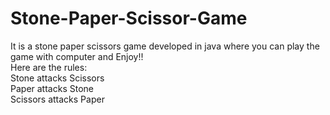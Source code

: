 # Stone-Paper-Scissor-Game
It is a stone paper scissors game developed in java where you can play the game with computer and Enjoy!!
<br>
Here are the rules:<br>
Stone attacks Scissors<br>
Paper attacks Stone<br>
Scissors attacks Paper<br>
